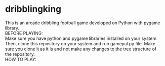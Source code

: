 # dribblingking
This is an arcade dribbling football game developed on Python with pygame library.   
BEFORE PLAYING:  
Make sure you have python and pygame libraries installed on your system.   
Then, clone this repository on your system and run gamepul.py file. Make sure you clone it as it is and not make any changes to the tree structure of the repository.   
HOW TO PLAY:  

